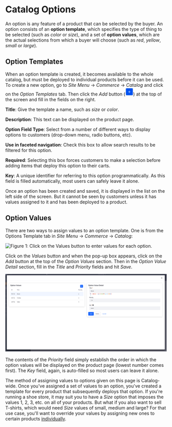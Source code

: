 # Catalog Options

An option is any feature of a product that can be selected by the buyer. An
option consists of an **option template**, which specifies the type of thing to
be selected (such as *color* or *size*), and a set of **option values**, which
are the actual selections from which a buyer will choose (such as *red*,
*yellow*, *small* or *large*).

## Option Templates

When an option template is created, it becomes available to the whole catalog,
but must be deployed to individual products before it can be used. To create
a new option, go to *Site Menu* &rarr; *Commerce* &rarr; *Catalog* and click on
the *Option Templates* tab. Then click the *Add* button
(![Add](../../../images/icon-add.png)) at the top of the screen and fill in the
fields on the right.

**Title**: Give the template a name, such as *size* or *color*.

**Description**: This text can be displayed on the product page.

**Option Field Type**: Select from a number of different ways to display options
to customers (drop-down menu, radio buttons, etc).

**Use in faceted navigation**: Check this box to allow search results to be
filtered for this option.

**Required**: Selecting this box forces customers to make a selection before
adding items that deploy this option to their carts.

**Key**: A unique identifier for referring to this option programmatically. As
this field is filled automatically, most users can safely leave it alone.

Once an option has been created and saved, it is displayed in the list on the
left side of the screen. But it cannot be seen by customers unless it has values
assigned to it and has been deployed to a product.

## Option Values

There are two ways to assign values to an option template. One is from the
Options Template tab in *Site Menu* &rarr; *Commerce* &rarr; *Catalog*:

![Figure 1: Click on the *Values* button to enter values for each option.](../../../images/options.png) 

Click on the *Values* button and when the pop-up box appears, click on the *Add*
button at the top of the *Option Values* section. Then in the *Option Value
Detail* section, fill in the *Title* and *Priority* fields and hit *Save*.

![Figure 2: For example, the option *Color* would likely be assigned values with titles such as *Black*, *White*, and *Brown*--or, for more adventurous users, *Azure*, *Fuchsia*, and *Sable*.](../../../images/option-values.png) 

The contents of the *Priority* field simply establish the order in which the
option values will be displayed on the product page (lowest number comes first).
The *Key* field, again, is auto-filled so most users can leave it alone.

The method of assigning values to options given on this page is Catalog-wide.
Once you've assigned a set of values to an option, you've created a template for
every product that subsequently deploys that option. If you're running a shoe
store, it may suit you to have a *Size* option that imposes the values 1, 2, 3,
etc. on all of your products. But what if you also want to sell T-shirts, which
would need *Size* values of small, medium and large? For that use case, you'll
want to override your values by assigning new ones to certain products
[individually](/discover/portal/-/knowledge_base/7-1/product-options).
